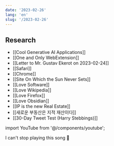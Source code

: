 ```yaml
---
date: '2023-02-26'
lang: 'en'
slug: '/2023-02-26'
---
```


## Research

- [[Cool Generative AI Applications]]
- [[One and Only WebExtension]]
- [[Letter to Mr. Gustav Ekerot on 2023-02-24]]
- [[Safari]]
- [[Chrome]]
- [[Site On Which the Sun Never Sets]]
- [[Love Software]]
- [[Love Wikipedia]]
- [[Love Firefox]]
- [[Love Obsidian]]
- [[IP is the new Real Estate]]
- [[새로운 부동산은 지적 재산이다]]
- [[30-Day Tweet Test (Harry Stebbings)]]

import YouTube from '@/components/youtube';

I can't stop playing this song 🥺

<YouTube id="9qRCARM_LfE"/>
